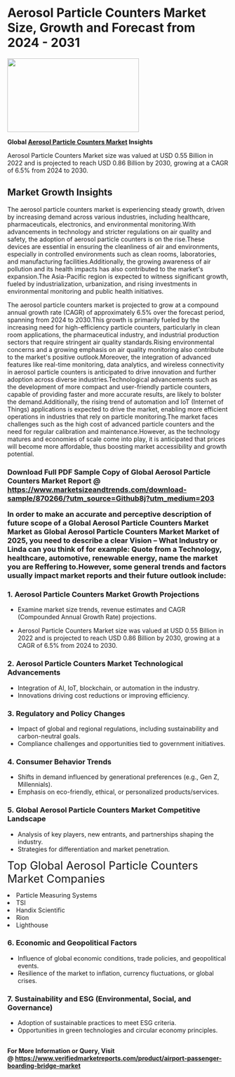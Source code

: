 <H1>Aerosol Particle Counters Market Size, Growth and Forecast from 2024 - 2031</H1><img class="aligncenter size-medium wp-image-584254" src="https://thirdeyenews.in/wp-content/uploads/2024/09/Global-Market-Research-300x168.jpeg" alt="" width="300" height="168" /><p><strong>Global&nbsp;<a href="https://www.marketsizeandtrends.com/download-sample/870266/?utm_source=Github8j?utm_medium=203">Aerosol Particle Counters Market</a> Insights</strong></p><p>Aerosol Particle Counters Market size was valued at USD 0.55 Billion in 2022 and is projected to reach USD 0.86 Billion by 2030, growing at a CAGR of 6.5% from 2024 to 2030.</p><p><h2>Market Growth Insights</h2> <p>The aerosol particle counters market is experiencing steady growth, driven by increasing demand across various industries, including healthcare, pharmaceuticals, electronics, and environmental monitoring.With advancements in technology and stricter regulations on air quality and safety, the adoption of aerosol particle counters is on the rise.These devices are essential in ensuring the cleanliness of air and environments, especially in controlled environments such as clean rooms, laboratories, and manufacturing facilities.Additionally, the growing awareness of air pollution and its health impacts has also contributed to the market's expansion.The Asia-Pacific region is expected to witness significant growth, fueled by industrialization, urbanization, and rising investments in environmental monitoring and public health initiatives.</p> <p><a href="#"></a></p> <p>The aerosol particle counters market is projected to grow at a compound annual growth rate (CAGR) of approximately 6.5% over the forecast period, spanning from 2024 to 2030.This growth is primarily fueled by the increasing need for high-efficiency particle counters, particularly in clean room applications, the pharmaceutical industry, and industrial production sectors that require stringent air quality standards.Rising environmental concerns and a growing emphasis on air quality monitoring also contribute to the market's positive outlook.Moreover, the integration of advanced features like real-time monitoring, data analytics, and wireless connectivity in aerosol particle counters is anticipated to drive innovation and further adoption across diverse industries.Technological advancements such as the development of more compact and user-friendly particle counters, capable of providing faster and more accurate results, are likely to bolster the demand.Additionally, the rising trend of automation and IoT (Internet of Things) applications is expected to drive the market, enabling more efficient operations in industries that rely on particle monitoring.The market faces challenges such as the high cost of advanced particle counters and the need for regular calibration and maintenance.However, as the technology matures and economies of scale come into play, it is anticipated that prices will become more affordable, thus boosting market accessibility and growth potential.<h3></p><p><span class=""><strong>Download Full PDF Sample Copy of Global Aerosol Particle Counters Market Report</strong> @ <a href="https://www.marketsizeandtrends.com/download-sample/870266/?utm_source=Github8j?utm_medium=203" target="_blank">https://www.marketsizeandtrends.com/download-sample/870266/?utm_source=Github8j?utm_medium=203</a></span></p><p>In order to make an accurate and perceptive description of future scope of a Global&nbsp;Aerosol Particle Counters Market Market as Global&nbsp;Aerosol Particle Counters Market Market of 2025, you need to describe a clear Vision &ndash; What Industry or Linda can you think of for example: Quote from a Technology, healthcare, automotive, renewable energy, name the market you are Reffering to.However, some general trends and factors usually impact market reports and their future outlook include:</p><h3>1.&nbsp;<strong>Aerosol Particle Counters Market Growth Projections</strong></h3><ul><li>Examine market size trends, revenue estimates and CAGR (Compounded Annual Growth Rate) projections.</li><li><p>Aerosol Particle Counters Market size was valued at USD 0.55 Billion in 2022 and is projected to reach USD 0.86 Billion by 2030, growing at a CAGR of 6.5% from 2024 to 2030.</p></li></ul><h3>2.&nbsp;<strong>Aerosol Particle Counters Market Technological Advancements</strong></h3><ul><li>Integration of AI, IoT, blockchain, or automation in the industry.</li><li>Innovations driving cost reductions or improving efficiency.</li></ul><h3>3.&nbsp;<strong>Regulatory and Policy Changes</strong></h3><ul><li>Impact of global and regional regulations, including sustainability and carbon-neutral goals.</li><li>Compliance challenges and opportunities tied to government initiatives.</li></ul><h3>4.&nbsp;<strong>Consumer Behavior Trends</strong></h3><ul><li>Shifts in demand influenced by generational preferences (e.g., Gen Z, Millennials).</li><li>Emphasis on eco-friendly, ethical, or personalized products/services.</li></ul><h3>5.&nbsp;<strong>Global Aerosol Particle Counters Market Competitive Landscape</strong></h3><ul><li>Analysis of key players, new entrants, and partnerships shaping the industry.</li><li>Strategies for differentiation and market penetration.</li></ul><p data-pm-slice="1 1 []"><span style="color: inherit; font-family: inherit; font-size: 25px;">Top Global Aerosol Particle Counters Market Companies</span></p><div class="" data-test-id=""><p><li>Particle Measuring Systems</li><li> TSI</li><li> Handix Scientific</li><li> Rion</li><li> Lighthouse</li></p></div><h3>6.&nbsp;<strong>Economic and Geopolitical Factors</strong></h3><ul><li>Influence of global economic conditions, trade policies, and geopolitical events.</li><li>Resilience of the market to inflation, currency fluctuations, or global crises.</li></ul><h3>7.&nbsp;<strong>Sustainability and ESG (Environmental, Social, and Governance)</strong></h3><ul><li>Adoption of sustainable practices to meet ESG criteria.</li><li>Opportunities in green technologies and circular economy principles.</li></ul><h2><strong style="font-size: 14px;">For More Information or Query, Visit @&nbsp;</strong><a style="background-color: #ffffff; font-size: 14px;" href="https://www.marketsizeandtrends.com/report/aerosol-particle-counters-market/" target="_blank">https://www.verifiedmarketreports.com/product/airport-passenger-boarding-bridge-market</a></h2>